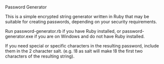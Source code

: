 Password Generator

This is a simple encrypted string generator written in Ruby that may be suitable
for creating passwords, depending on your security requirements.

Run password-generator.rb if you have Ruby installed, or password-generator.exe
if you are on Windows and do not have Ruby installed.

If you need special or specific characters in the resulting password, include
them in the 2 character salt. (e.g. !8 as salt will make !8 the first two
characters of the resulting string).